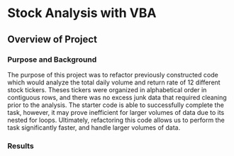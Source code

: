 # Stock Analysis with VBA

## Overview of Project

### Purpose and Background
The purpose of this project was to refactor previously constructed code which would analyze the total daily volume and return rate of 12 different stock tickers. Theses tickers were organized in alphabetical order in contiguous rows, and there was no excess junk data that required cleaning prior to the analysis. The starter code is able to successfully complete the task, however, it may prove inefficient for larger volumes of data due to its nested for loops. Ultimately, refactoring this code allows us to perform the task significantly faster, and handle larger volumes of data.


### Results

